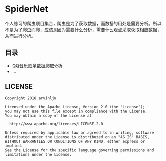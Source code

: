 # SpiderNet

个人练习的爬虫项目集合，爬虫是为了获取数据，而数据的用处是需要分析。所以不是为了爬虫而爬，应该是因为需要什么分析，需要什么观点采取获取相应数据，从而进行分析。

## 目录

* [QQ音乐歌单数据爬取分析](https://github.com/arvinljw/SpiderNet/blob/master/qqmusic/README.md)
* ...


## LICENSE

```
Copyright 2018 arvinljw

Licensed under the Apache License, Version 2.0 (the "License");
you may not use this file except in compliance with the License.
You may obtain a copy of the License at

  http://www.apache.org/licenses/LICENSE-2.0

Unless required by applicable law or agreed to in writing, software
distributed under the License is distributed on an "AS IS" BASIS,
WITHOUT WARRANTIES OR CONDITIONS OF ANY KIND, either express or implied.
See the License for the specific language governing permissions and
limitations under the License.
```